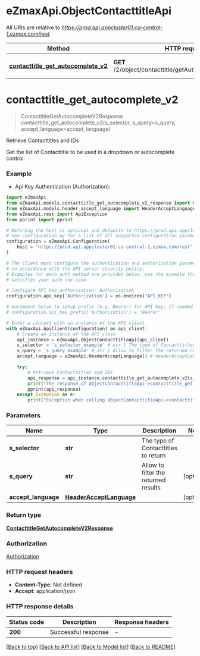 # eZmaxApi.ObjectContacttitleApi

All URIs are relative to *https://prod.api.appcluster01.ca-central-1.ezmax.com/rest*

Method | HTTP request | Description
------------- | ------------- | -------------
[**contacttitle_get_autocomplete_v2**](ObjectContacttitleApi.md#contacttitle_get_autocomplete_v2) | **GET** /2/object/contacttitle/getAutocomplete/{sSelector} | Retrieve Contacttitles and IDs


# **contacttitle_get_autocomplete_v2**
> ContacttitleGetAutocompleteV2Response contacttitle_get_autocomplete_v2(s_selector, s_query=s_query, accept_language=accept_language)

Retrieve Contacttitles and IDs

Get the list of Contacttitle to be used in a dropdown or autocomplete control.

### Example

* Api Key Authentication (Authorization):

```python
import eZmaxApi
from eZmaxApi.models.contacttitle_get_autocomplete_v2_response import ContacttitleGetAutocompleteV2Response
from eZmaxApi.models.header_accept_language import HeaderAcceptLanguage
from eZmaxApi.rest import ApiException
from pprint import pprint

# Defining the host is optional and defaults to https://prod.api.appcluster01.ca-central-1.ezmax.com/rest
# See configuration.py for a list of all supported configuration parameters.
configuration = eZmaxApi.Configuration(
    host = "https://prod.api.appcluster01.ca-central-1.ezmax.com/rest"
)

# The client must configure the authentication and authorization parameters
# in accordance with the API server security policy.
# Examples for each auth method are provided below, use the example that
# satisfies your auth use case.

# Configure API key authorization: Authorization
configuration.api_key['Authorization'] = os.environ["API_KEY"]

# Uncomment below to setup prefix (e.g. Bearer) for API key, if needed
# configuration.api_key_prefix['Authorization'] = 'Bearer'

# Enter a context with an instance of the API client
with eZmaxApi.ApiClient(configuration) as api_client:
    # Create an instance of the API class
    api_instance = eZmaxApi.ObjectContacttitleApi(api_client)
    s_selector = 's_selector_example' # str | The type of Contacttitles to return
    s_query = 's_query_example' # str | Allow to filter the returned results (optional)
    accept_language = eZmaxApi.HeaderAcceptLanguage() # HeaderAcceptLanguage |  (optional)

    try:
        # Retrieve Contacttitles and IDs
        api_response = api_instance.contacttitle_get_autocomplete_v2(s_selector, s_query=s_query, accept_language=accept_language)
        print("The response of ObjectContacttitleApi->contacttitle_get_autocomplete_v2:\n")
        pprint(api_response)
    except Exception as e:
        print("Exception when calling ObjectContacttitleApi->contacttitle_get_autocomplete_v2: %s\n" % e)
```



### Parameters


Name | Type | Description  | Notes
------------- | ------------- | ------------- | -------------
 **s_selector** | **str**| The type of Contacttitles to return | 
 **s_query** | **str**| Allow to filter the returned results | [optional] 
 **accept_language** | [**HeaderAcceptLanguage**](.md)|  | [optional] 

### Return type

[**ContacttitleGetAutocompleteV2Response**](ContacttitleGetAutocompleteV2Response.md)

### Authorization

[Authorization](../README.md#Authorization)

### HTTP request headers

 - **Content-Type**: Not defined
 - **Accept**: application/json

### HTTP response details

| Status code | Description | Response headers |
|-------------|-------------|------------------|
**200** | Successful response |  -  |

[[Back to top]](#) [[Back to API list]](../README.md#documentation-for-api-endpoints) [[Back to Model list]](../README.md#documentation-for-models) [[Back to README]](../README.md)

